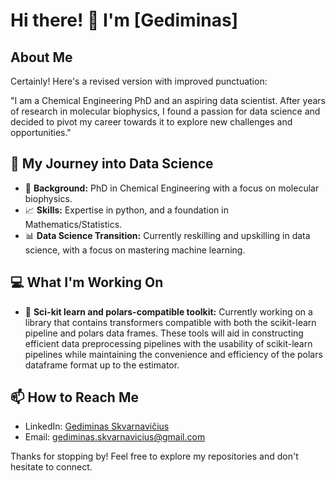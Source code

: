 
# Hi there! 👋 I'm [Gediminas]

## About Me
Certainly! Here's a revised version with improved punctuation:

"I am a Chemical Engineering PhD and an aspiring data scientist. After years of research in molecular biophysics, I found a passion for data science and decided to pivot my career towards it to explore new challenges and opportunities."

## 🚀 My Journey into Data Science
- 🔬 **Background:** PhD in Chemical Engineering with a focus on molecular biophysics.
- 📈 **Skills:** Expertise in python, and a foundation in Mathematics/Statistics.
- 📊 **Data Science Transition:** Currently reskilling and upskilling in data science, with a focus on mastering machine learning.

## 💻 What I'm Working On
- 🤖 **Sci-kit learn and polars-compatible toolkit:** Currently working on a library that contains transformers compatible with both the scikit-learn pipeline and polars data frames. These tools will aid in constructing efficient data preprocessing pipelines with the usability of scikit-learn pipelines while maintaining the convenience and efficiency of the polars dataframe format up to the estimator.

## 📫 How to Reach Me
- LinkedIn: [Gediminas Skvarnavičius](https://www.linkedin.com/in/gediminas-skvarnavicius-25244457)
- Email: [gediminas.skvarnavicius@gmail.com](gediminas.skvarnavicius@gmail.com)

Thanks for stopping by! Feel free to explore my repositories and don't hesitate to connect.


